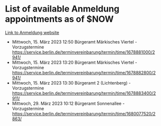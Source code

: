# List of available Anmeldung appointments as of $NOW
[Link to Anmeldung website](https://service.berlin.de/terminvereinbarung/termin/tag.php?termin=1&anliegen[]=120686&dienstleisterlist=122210,122217,327316,122219,327312,122227,327314,122231,327346,122243,327348,122254,122252,329742,122260,329745,122262,329748,122271,327278,122273,327274,122277,327276,330436,122280,327294,122282,327290,122284,327292,122291,327270,122285,327266,122286,327264,122296,327268,150230,329760,122297,327286,122294,327284,122312,329763,122314,329775,122304,327330,122311,327334,122309,327332,317869,122281,327352,122279,329772,122283,122276,327324,122274,327326,122267,329766,122246,327318,122251,327320,122257,327322,122208,327298,122226,327300&herkunft=http%3A%2F%2Fservice.berlin.de%2Fdienstleistung%2F120686%2F)
- Mittwoch, 15. März 2023 12:50 Bürgeramt Märkisches Viertel - Vorzugstermine https://service.berlin.de/terminvereinbarung/termin/time/1678881000/2941/
- Mittwoch, 15. März 2023 13:20 Bürgeramt Märkisches Viertel - Vorzugstermine https://service.berlin.de/terminvereinbarung/termin/time/1678882800/2941/
- Mittwoch, 15. März 2023 13:30 Bürgeramt 2 (Lichtenberg) - Vorzugstermine https://service.berlin.de/terminvereinbarung/termin/time/1678883400/2911/
- Mittwoch, 29. März 2023 10:12 Bürgeramt Sonnenallee - Vorzugstermine https://service.berlin.de/terminvereinbarung/termin/time/1680077520/2863/
